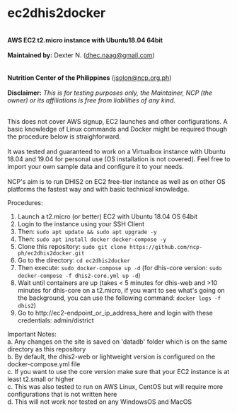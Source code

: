 # ec2dhis2docker</br>
<br>**AWS EC2 t2.micro instance with Ubuntu18.04 64bit**</br>
<br>**Maintained by:** Dexter N. (dhec.naag@gmail.com)</br>  
<br>**Nutrition Center of the Philippines** (jsolon@ncp.org.ph)</br>
<br>**Disclaimer:** _This is for testing purposes only, the Maintainer, NCP (the owner) or its affiliations is free from liabilities of any kind._ </br>

<br>This does not cover AWS signup, EC2 launches and other configurations. A basic knowledge of Linux commands and Docker might be required though the procedure below is straighforward.</br>
<br>It was tested and guaranteed to work on a Virtualbox instance with Ubuntu 18.04 and 19.04 for personal use (OS installation is not covered). Feel free to import your own sample data and configure it to your needs.</br>
<br>NCP's aim is to run DHIS2 on EC2 free-tier instance as well as on other OS platforms the fastest way and with basic technical knowledge.

Procedures:<br>
1. Launch a t2.micro (or better) EC2 with Ubuntu 18.04 OS 64bit
2. Login to the instance using your SSH Client
3. Then: `sudo apt update && sudo apt upgrade -y`
4. Then: `sudo apt install docker docker-compose -y` 
5. Clone this repository: `sudo git clone https://github.com/ncp-ph/ec2dhis2docker.git`
6. Go to the directory: `cd ec2dhis2docker`
7. Then execute: `sudo docker-compose up -d` (for dhis-core version: `sudo docker-compose -f dhis2-core.yml up -d`)
8. Wait until containers are up (takes < 5 minutes for dhis-web and >10 minutes for dhis-core on a t2.micro, if you want to see what's going on the background, you can use the following command: `docker logs -f dhis2`) 
9. Go to http://ec2-endpoint_or_ip_address_here and login with these credentials: admin/district

Important Notes:<br> 
a. Any changes on the site is saved on 'datadb' folder which is on the same directory as this repository<br>
b. By default, the dhis2-web or lightweight version is configured on the docker-compose.yml file<br>
c. If you want to use the core version make sure that your EC2 instance is at least t2.small or higher<br>
c. This was also tested to run on AWS Linux, CentOS but will require more configurations that is not written here<br>
d. This will not work nor tested on any WindowsOS and MacOS

